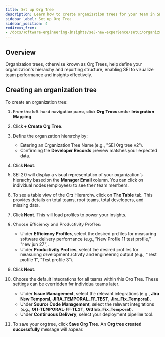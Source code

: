 ```yaml
---
title: Set up Org Tree
description: Learn how to create organization trees for your team in SEI 2.0.
sidebar_label: Set up Org Tree
sidebar_position: 4
redirect_from:
- /docs/software-engineering-insights/sei-new-experience/setup/organizations
---
```


## Overview

Organization trees, otherwise known as Org Trees, help define your organization's hierarchy and reporting structure, enabling SEI to visualize team performance and insights effectively.

## Creating an organization tree

To create an organization tree:

1. From the left-hand navigation pane, click **Org Trees** under **Integration Mapping**.
1. Click **+ Create Org Tree**.
1. Define the organization hierarchy by:
   
   - Entering an Organization Tree Name (e.g., "SEI Org tree v2").
   - Confirming the **Developer Records** preview matches your expected data.
1. Click **Next**. 
1. SEI 2.0 will display a visual representation of your organization's hierarchy based on the **Manager Email** column. You can click on individual nodes (employees) to see their team members.
1. To see a table view of the Org Hierarchy, click on **The Table** tab. This provides details on total teams, root teams, total developers, and missing data.
1. Click **Next**. This will load profiles to power your insights.
1. Choose Efficiency and Productivity Profiles:
   
   - Under **Efficiency Profiles**, select the desired profiles for measuring software delivery performance (e.g., "New Profile 11 test profile," "new jun 27").
   - Under **Productivity Profiles**, select the desired profiles for measuring development activity and engineering output (e.g., "Test profile 1", "Test profile 3").
1. Click **Next**.
1. Choose the default integrations for all teams within this Org Tree. These settings can be overridden for individual teams later.
   
   - Under **Issue Management**, select the relevant integrations (e.g., **Jira New Temporal**, **JIRA_TEMPORAL_FF_TEST**, **Jira_Fix_Temporal**).
   - Under **Source Code Management**, select the relevant integrations (e.g., **GH-TEMPORAL-FF-TEST**, **GitHub_Fix_Temporal**).
   - Under **Continuous Delivery**, select your deployment pipeline tool.
1. To save your org tree, click **Save Org Tree**. An **Org tree created successfully** message will appear.